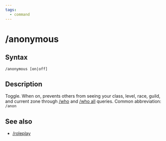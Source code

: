 ```yaml
---
tags:
  - command
---
```


# /anonymous

## Syntax

<!--cmd-syntax-start-->
```eqcommand
/anonymous [on|off]
```
<!--cmd-syntax-end-->

## Description

<!--cmd-desc-start-->
Toggle. When on, prevents others from seeing your class, level, race, guild, and current zone through [/who](cmd-who.md) and [/who all](cmd-who.md) queries. Common abbreviation: `/anon`
<!--cmd-desc-end-->

## See also

- [/roleplay](cmd-roleplay.md)